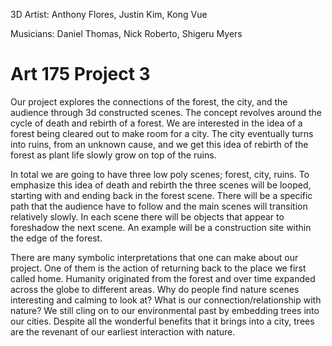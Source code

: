 3D Artist: Anthony Flores, Justin Kim, Kong Vue

Musicians: Daniel Thomas, Nick Roberto, Shigeru Myers

# Art 175 Project 3

Our project explores the connections of the forest, the city, and the audience through 3d constructed scenes. The concept revolves around the cycle of death and rebirth of a forest. We are interested in the idea of a forest being cleared out to make room for a city. The city eventually turns into ruins, from an unknown cause, and we get this idea of rebirth of the forest as plant life slowly grow on top of the ruins.

In total we are going to have three low poly scenes; forest, city, ruins. To emphasize this idea of death and rebirth the three scenes will be looped, starting with and ending back in the forest scene. There will be a specific path that the audience have to follow and the main scenes will transition relatively slowly. In each scene there will be objects that appear to foreshadow the next scene. An example will be a construction site within the edge of the forest. 

There are many symbolic interpretations that one can make about our project. One of them is the action of returning back to the place we first called home. Humanity originated from the forest and over time expanded across the globe to different areas. Why do people find nature scenes interesting and calming to look at? What is our connection/relationship with nature? We still cling on to our environmental past by embedding trees into our cities. Despite all the wonderful benefits that it brings into a city, trees are the revenant of our earliest interaction with nature. 
